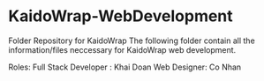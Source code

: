 # KaidoWrap-WebDevelopment
Folder Repository for KaidoWrap
The following folder contain all the information/files neccessary for KaidoWrap web development. 

Roles: 
Full Stack Developer : Khai Doan
Web Designer: Co Nhan


